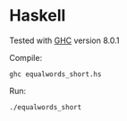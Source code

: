 # Haskell

Tested with [GHC](https://www.haskell.org/ghc/) version 8.0.1

Compile:

    ghc equalwords_short.hs

Run:

    ./equalwords_short

